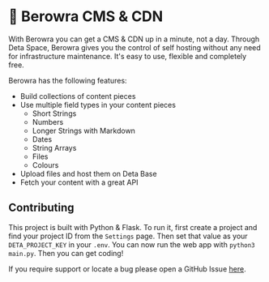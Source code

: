 # 🔵 Berowra CMS & CDN

With Berowra you can get a CMS & CDN up in a minute, not a day. Through Deta Space, Berowra gives you the control of self hosting without any need for infrastructure maintenance. It's easy to use, flexible and completely free.

Berowra has the following features:

- Build collections of content pieces
- Use multiple field types in your content pieces
  - Short Strings
  - Numbers
  - Longer Strings with Markdown
  - Dates
  - String Arrays
  - Files
  - Colours
- Upload files and host them on Deta Base
- Fetch your content with a great API

## Contributing

This project is built with Python & Flask. To run it, first create a project and find your project ID from the `Settings` page. Then set that value as your `DETA_PROJECT_KEY` in your `.env`. You can now run the web app with `python3 main.py`. Then you can get coding!

If you require support or locate a bug please open a GitHub Issue [here](https://github.com/sampoder/berowra/issues/new/choose).
